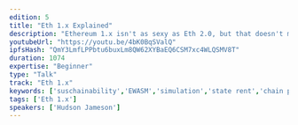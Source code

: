 ```yaml
---
edition: 5
title: "Eth 1.x Explained"
description: "Ethereum 1.x isn't as sexy as Eth 2.0, but that doesn't mean it isn't important! In this talk we go over the history of Eth 1.x including its Devcon4 origins and what it means for Ethereum today."
youtubeUrl: "https://youtu.be/4bK0BqSValQ"
ipfsHash: "QmY3LmfLPPbtu6buxLm8QW62XYBaEQ6CSM7xc4WLQSMV8T"
duration: 1074
expertise: "Beginner"
type: "Talk"
track: "Eth 1.x"
keywords: ['suschainability','EWASM','simulation','state rent','chain pruning','core devs','technical']
tags: ['Eth 1.x']
speakers: ['Hudson Jameson']
---
```

